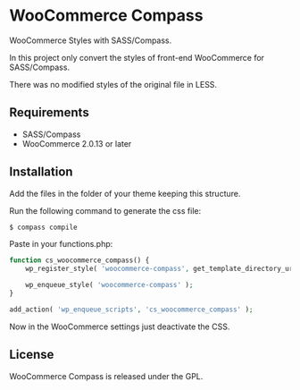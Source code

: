 WooCommerce Compass
===================

WooCommerce Styles with SASS/Compass.

In this project only convert the styles of front-end WooCommerce for SASS/Compass.

There was no modified styles of the original file in LESS.

## Requirements ##

* SASS/Compass
* WooCommerce 2.0.13 or later

## Installation ##

Add the files in the folder of your theme keeping this structure.

Run the following command to generate the css file:

```bash
$ compass compile
```

Paste in your functions.php:

```php
function cs_woocommerce_compass() {
    wp_register_style( 'woocommerce-compass', get_template_directory_uri() . '/css/woocommerce.css', array(), false, 'all' );

    wp_enqueue_style( 'woocommerce-compass' );
}

add_action( 'wp_enqueue_scripts', 'cs_woocommerce_compass' );
```

Now in the WooCommerce settings just deactivate the CSS.

## License ##

WooCommerce Compass is released under the GPL.
